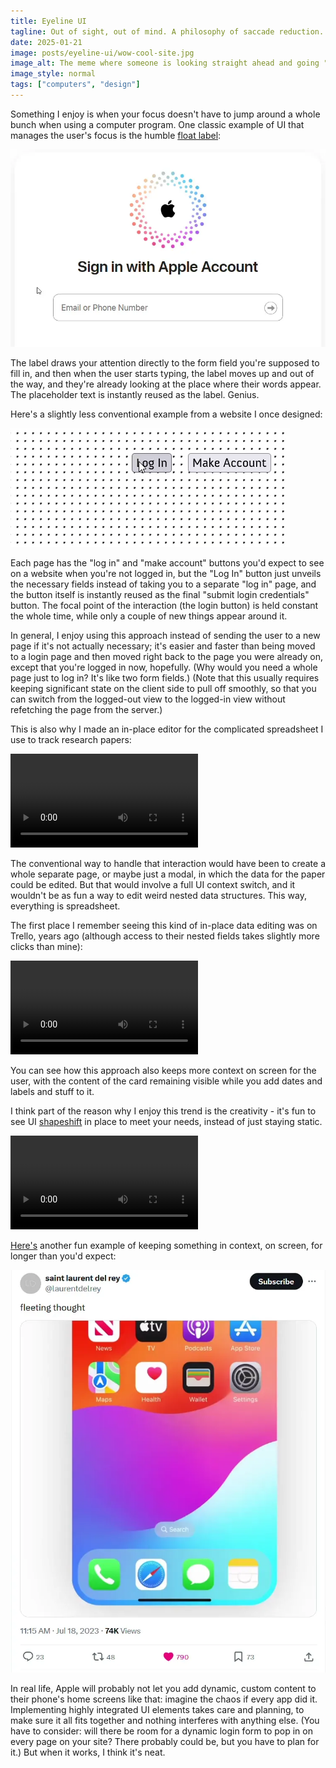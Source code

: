 ```yaml
---
title: Eyeline UI
tagline: Out of sight, out of mind. A philosophy of saccade reduction. Shape-shifting is cooler than shape-caps lock.
date: 2025-01-21
image: posts/eyeline-ui/wow-cool-site.jpg
image_alt: The meme where someone is looking straight ahead and going "wow" while something shoots over their head. In this case, an old Yahoo home page is shooting the words "LOGIN PAGE" over their head.
image_style: normal
tags: ["computers", "design"]
---
```


Something I enjoy is when your focus doesn't have to jump around a whole bunch when using a computer program. One classic example of UI that manages the user's focus is the humble [float label](https://x.com/mds/status/1792569012905263143):

<!-- more -->

![A video of Apple's iCloud login screen, in which a form field has a label that says 'Email or Phone Number.' The label first hovers over the text input box, but then moves out of the way to go above it as the user types "cat@hat.net".](../../.../../../assets/posts/eyeline-ui/float-label.webp)

The label draws your attention directly to the form field you're supposed to fill in, and then when the user starts typing, the label moves up and out of the way, and they're already looking at the place where their words appear. The placeholder text is instantly reused as the label. Genius.

Here's a slightly less conventional example from a website I once designed:

![A login form consisting of a button that, when clicked, unveils "username" and "password" form fields that accompany that same button](../../.../../../assets/posts/eyeline-ui/compact-login.gif)

Each page has the "log in" and "make account" buttons you'd expect to see on a website when you're not logged in, but the "Log In" button just unveils the necessary fields instead of taking you to a separate "log in" page, and the button itself is instantly reused as the final "submit login credentials" button. The focal point of the interaction (the login button) is held constant the whole time, while only a couple of new things appear around it.

In general, I enjoy using this approach instead of sending the user to a new page if it's not actually necessary; it's easier and faster than being moved to a login page and then moved right back to the page you were already on, except that you're logged in now, hopefully. (Why would you need a whole page just to log in? It's like two form fields.) (Note that this usually requires keeping significant state on the client side to pull off smoothly, so that you can switch from the logged-out view to the logged-in view without refetching the page from the server.)

This is also why I made an in-place editor for the complicated spreadsheet I use to track research papers:

<video alt="One of a series of spreadsheet rows describing research papers expands to show a series of input fields for the paper's name, authors, tags, and so on." controls src="/posts/eyeline-ui/compact-spreadsheet.mp4"></video>

The conventional way to handle that interaction would have been to create a whole separate page, or maybe just a modal, in which the data for the paper could be edited. But that would involve a full UI context switch, and it wouldn't be as fun a way to edit weird nested data structures. This way, everything is spreadsheet.

The first place I remember seeing this kind of in-place data editing was on Trello, years ago (although access to their nested fields takes slightly more clicks than mine):

<video alt="A pencil icon is clicked on a card in a Kanban board full of Minecraft projects. The card's description, which reads 'Improve house interiors', becomes editable, and buttons on the side show up that let you add things like dates and labels to the card." controls src="/posts/eyeline-ui/trello.mp4"></video>

You can see how this approach also keeps more context on screen for the user, with the content of the card remaining visible while you add dates and labels and stuff to it.

I think part of the reason why I enjoy this trend is the creativity - it's fun to see UI [shapeshift](https://www.youtube.com/watch?v=y69gQtAdHKc&t=59s) in place to meet your needs, instead of just staying static.

<video alt="A very short clip from the movie Nimona, in which the protagonist transforms from a rhino, to an armadillo, to a bear, to a bird, to a meerkat, all while rapidly pushing one of the other characters down a hall." controls src="/posts/eyeline-ui/nimona-shapeshift.mp4"></video>

[Here's](https://x.com/laurentdelrey/status/1681321861106524162) another fun example of keeping something in context, on screen, for longer than you'd expect:

![A phone screen recording of a notes app opening, 'Whatever' being typed, and then the notes app being minimized, with the note saying 'Whatever' still visible on its icon.](../../.../../../assets/posts/eyeline-ui/laurentdelrey-notes.webp)

In real life, Apple will probably not let you add dynamic, custom content to their phone's home screens like that: imagine the chaos if every app did it. Implementing highly integrated UI elements takes care and planning, to make sure it all fits together and nothing interferes with anything else. (You have to consider: will there be room for a dynamic login form to pop in on every page on your site? There probably could be, but you have to plan for it.) But when it works, I think it's neat.
